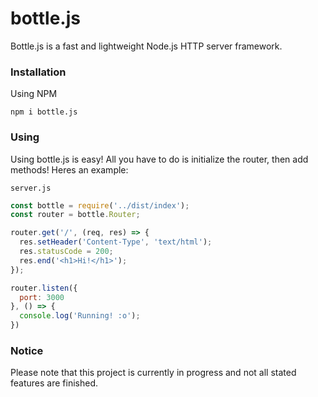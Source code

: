 # bottle.js

Bottle.js is a fast and lightweight Node.js HTTP server framework.

### Installation

Using NPM

```
npm i bottle.js
```

### Using

Using bottle.js is easy! All you have to do is initialize the router, then add methods! Heres an example:

`server.js`
```js
const bottle = require('../dist/index');
const router = bottle.Router;

router.get('/', (req, res) => {
  res.setHeader('Content-Type', 'text/html');
  res.statusCode = 200;
  res.end('<h1>Hi!</h1>');
});

router.listen({
  port: 3000
}, () => {
  console.log('Running! :o');
})
```

### Notice

Please note that this project is currently in progress and not all stated features are finished.